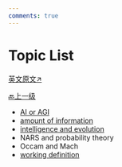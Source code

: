 ```yaml
---
comments: true
---
```


# Topic List

[英文原文↗](https://cis.temple.edu/~pwang/GTI-book/GTI-TOPICS/GTI-TopicList.html)

[🔙上一级](../index.md)

- [AI or AGI](ai_or_agi.md)
- [amount of information](amount_of_information.md)
- [intelligence and evolution](intelligence_and_evolution.md)
- NARS and probability theory
- Occam and Mach
- [working definition](working_definition.md)
